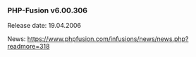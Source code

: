 ### PHP-Fusion v6.00.306
Release date: 19.04.2006

News: https://www.phpfusion.com/infusions/news/news.php?readmore=318
